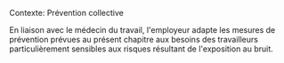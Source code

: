 Contexte: Prévention collective

En liaison avec le médecin du travail, l'employeur adapte les mesures de prévention prévues au présent chapitre aux besoins des travailleurs particulièrement sensibles aux risques résultant de l'exposition au bruit.